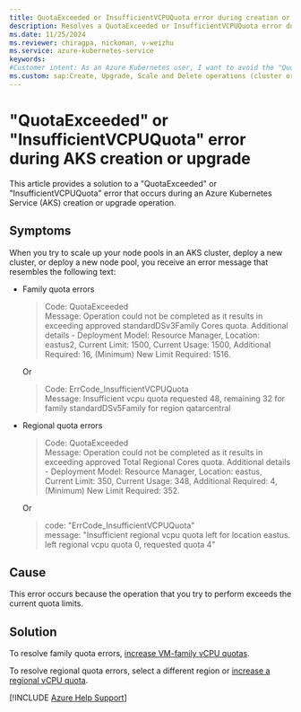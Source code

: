 ```yaml
---
title: QuotaExceeded or InsufficientVCPUQuota error during creation or upgrade
description: Resolves a QuotaExceeded or InsufficientVCPUQuota error during a creation or upgrade operation in an Azure Kubernetes Service (AKS) cluster.
ms.date: 11/25/2024
ms.reviewer: chiragpa, nickoman, v-weizhu
ms.service: azure-kubernetes-service
keywords:
#Customer intent: As an Azure Kubernetes user, I want to avoid the "QuotaExceeded" or "InsufficientVCPUQuota" error for virtual CPU (vCPU) usage so that I can create or upgrade an AKS cluster successfully.
ms.custom: sap:Create, Upgrade, Scale and Delete operations (cluster or nodepool)
---
```

# "QuotaExceeded" or "InsufficientVCPUQuota" error during AKS creation or upgrade

This article provides a solution to a "QuotaExceeded" or "InsufficientVCPUQuota" error that occurs during an Azure Kubernetes Service (AKS) creation or upgrade operation.

## Symptoms

When you try to scale up your node pools in an AKS cluster, deploy a new cluster, or deploy a new node pool, you receive an error message that resembles the following text:

- Family quota errors
  
   > Code: QuotaExceeded  
   > Message: Operation could not be completed as it results in exceeding approved standardDSv3Family Cores quota. Additional details - Deployment Model: Resource Manager, Location: eastus2, Current Limit: 1500, Current Usage: 1500, Additional Required: 16, (Minimum) New Limit Required: 1516. 
  
   Or
   
   > Code: ErrCode_InsufficientVCPUQuota   
   > Message: Insufficient vcpu quota requested 48, remaining 32 for family standardDSv5Family for region qatarcentral

- Regional quota errors

   > Code: QuotaExceeded  
   > Message: Operation could not be completed as it results in exceeding approved Total Regional Cores quota. Additional details - Deployment Model: Resource Manager, Location: eastus, Current Limit: 350, Current Usage: 348, Additional Required: 4, (Minimum) New Limit Required: 352.
   
   Or 
   
   > code: "ErrCode_InsufficientVCPUQuota"  
   > message: "Insufficient regional vcpu quota left for location eastus. left regional vcpu quota 0, requested quota 4"


## Cause

This error occurs because the operation that you try to perform exceeds the current quota limits.

## Solution

To resolve family quota errors, [increase VM-family vCPU quotas](/azure/quotas/per-vm-quota-requests).

To resolve regional quota errors, select a different region or [increase a regional vCPU quota](/azure/azure-portal/supportability/regional-quota-requests#increase-a-regional-vcpu-quota).

[!INCLUDE [Azure Help Support](../../../includes/azure-help-support.md)]
